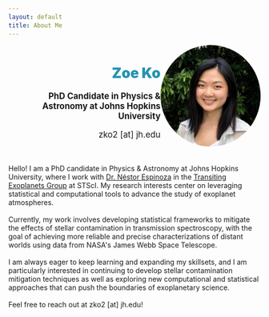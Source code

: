 ```yaml
---
layout: default
title: About Me
---
```


<div style="display: flex; align-items: center; justify-content: space-between; padding-bottom: 2rem;">
  <div style="text-align: right;">
    <h1><span class="name-title" style="font-weight: 900; color: #2594af;">Zoe Ko</span></h1>
    <p style="font-size: 1.2em;"><strong>PhD Candidate in Physics & Astronomy at Johns Hopkins University</strong></p>
    <p style="font-size: 1.2em;">zko2 [at] jh.edu</p>
  </div>
  <div style="flex-shrink: 0;">
    <img src="zoe.jpg" alt="Zoe Ko" width="200" style="border-radius: 50%;">
  </div>
</div>




<div style="text-align: left;">
Hello! I am a PhD candidate in Physics & Astronomy at Johns Hopkins University, where I work with <a href="https://nestor-espinoza.com/" target="_blank">Dr. Néstor Espinoza</a> in the <a href="https://www.stsci.edu/stsci-research/research-groups/transiting-exoplanets-group" target="_blank">Transiting Exoplanets Group</a> at STScI. My research interests center on leveraging statistical and computational tools to advance the study of exoplanet atmospheres.
<br><br>
Currently, my work involves developing statistical frameworks to mitigate the effects of stellar contamination in transmission spectroscopy, with the goal of achieving more reliable and precise characterizations of distant worlds using data from NASA's James Webb Space Telescope.
<br><br>
I am always eager to keep learning and expanding my skillsets, and I am particularly interested in continuing to develop stellar contamination mitigation techniques as well as exploring new computational and statistical approaches that can push the boundaries of exoplanetary science.
<br><br>
Feel free to reach out at zko2 [at] jh.edu!
</div>
